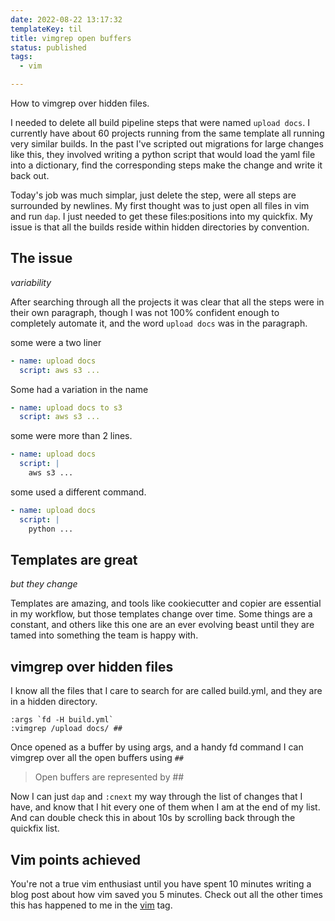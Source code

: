 ```yaml
---
date: 2022-08-22 13:17:32
templateKey: til
title: vimgrep open buffers
status: published
tags:
  - vim

---
```


How to vimgrep over hidden files.

I needed to delete all build pipeline steps that were named `upload docs`.  I
currently have about 60 projects running from the same template all running
very similar builds.  In the past I've scripted out migrations for large
changes like this, they involved writing a python script that would load the
yaml file into a dictionary, find the corresponding steps make the change and
write it back out.

Today's job was much simplar, just delete the step, were all steps are
surrounded by newlines.  My first thought was to just open all files in vim and
run `dap`.  I just needed to get these files:positions into my quickfix.  My
issue is that all the builds reside within hidden directories by convention.

## The issue
_variability_

After searching through all the projects it was clear that all the steps were
in their own paragraph, though I was not 100% confident enough to completely
automate it, and the word `upload docs` was in the paragraph.

some were a two liner

``` yaml
- name: upload docs
  script: aws s3 ...
```

Some had a variation in the name

``` yaml
- name: upload docs to s3
  script: aws s3 ...
```

some were more than 2 lines.


``` yaml
- name: upload docs
  script: |
    aws s3 ...
```

some used a different command.

``` yaml
- name: upload docs
  script: |
    python ...
```

## Templates are great
_but they change_

Templates are amazing, and tools like cookiecutter and copier are essential in
my workflow, but those templates change over time. Some things are a constant,
and others like this one are an ever evolving beast until they are tamed into
something the team is happy with.

## vimgrep over hidden files ##

I know all the files that I care to search for are called build.yml, and they
are in a hidden directory.

```
:args `fd -H build.yml`
:vimgrep /upload docs/ ##
```

Once opened as a buffer by using args, and a handy fd command I can vimgrep
over all the open buffers using `##`

> Open buffers are represented by ##

Now I can just `dap` and `:cnext` my way through the list of changes that I
have, and know that I hit every one of them when I am at the end of my list.
And can double check this in about 10s by scrolling back through the quickfix
list.

## Vim points achieved

You're not a true vim enthusiast until you have spent 10 minutes writing a blog
post about how vim saved you 5 minutes.  Check out all the other times this has
happened to me in the [vim](https://waylonwalker.com/vim/) tag.
